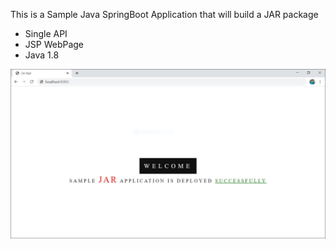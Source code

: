 This is a Sample Java SpringBoot Application that will build a JAR package
  - Single API
  - JSP WebPage
  - Java 1.8
 
 ![](/jarapp.JPG)
  
